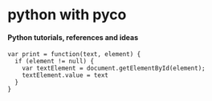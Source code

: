 <html>
  <head>
  </head>
  <body>
    <h1 id="main-title">python with pyco</h1>
    <h4 id="main-title-sub">Python tutorials, references and ideas</h4>
    
  </body>


    var print = function(text, element) {
      if (element != null) {
        var textElement = document.getElementById(element);
        textElement.value = text
      }
    }
</html>
